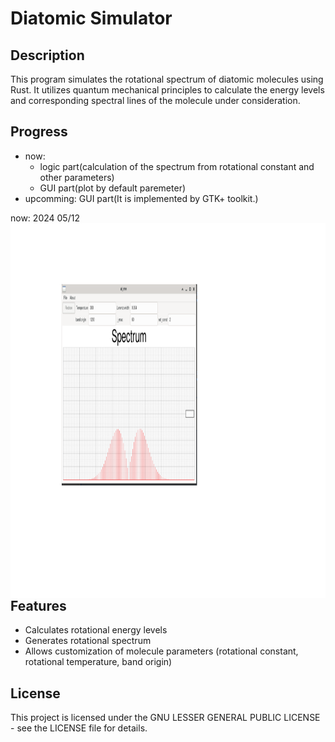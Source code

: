# Diatomic Simulator

## Description

This program simulates the rotational spectrum of diatomic molecules using Rust. 
It utilizes quantum mechanical principles to calculate the energy levels and corresponding spectral lines of the molecule under consideration.

## Progress

- now: 
    - logic part(calculation of the spectrum from rotational constant and other parameters)
    - GUI part(plot by default paremeter) 
- upcomming: GUI part(It is implemented by GTK+ toolkit.) 

now: 2024 05/12
<img align="left" src="./figure/plot_spectrum_0.svg" height="600" width="900"/>

## Features

- Calculates rotational energy levels
- Generates rotational spectrum
- Allows customization of molecule parameters (rotational constant, rotational temperature, band origin)

## License

This project is licensed under the GNU LESSER GENERAL PUBLIC LICENSE - see the LICENSE file for details.
